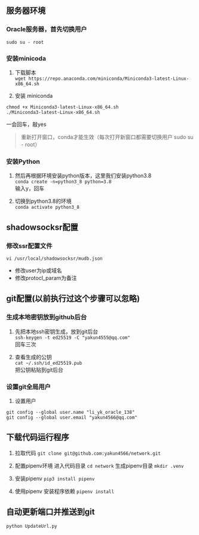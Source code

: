 ## 服务器环境
### Oracle服务器，首先切换用户
` sudo su - root `

### 安装minicoda
1. 下载脚本  
` wget https://repo.anaconda.com/miniconda/Miniconda3-latest-Linux-x86_64.sh `

2. 安装 miniconda  
```
chmod +x Miniconda3-latest-Linux-x86_64.sh  
./Miniconda3-latest-Linux-x86_64.sh 
```  
一会回车，敲yes
> 重新打开窗口，conda才能生效（每次打开新窗口都需要切换用户 sudo su - root）

### 安装Python
1. 然后再根据环境安装python版本，这里我们安装python3.8  
` conda create -n=python3_8 python=3.8 `  
输入y，回车

2. 切换到python3.8的环境  
` conda activate python3_8 `

## shadowsocksr配置
### 修改ssr配置文件
` vi /usr/local/shadowsocksr/mudb.json `
- 修改user为ip或域名
- 修改protocl_param为备注


## git配置(以前执行过这个步骤可以忽略)
### 生成本地密钥放到github后台
1. 先把本地ssh密钥生成，放到git后台  
` ssh-keygen -t ed25519 -C "yakun4555@qq.com" `  
回车三次

2. 查看生成的公钥  
` cat ~/.ssh/id_ed25519.pub `  
把公钥粘贴到git后台

### 设置git全局用户
1. 设置用户
```
git config --global user.name "li_yk_oracle_138"  
git config --global user.email "yakun4566@qq.com"
```

## 下载代码运行程序
1. 拉取代码
`git clone git@github.com:yakun4566/network.git`

2. 配置pipenv环境
进入代码目录
`cd network`
生成pipenv目录
`mkdir .venv`

3. 安装pipenv
`pip3 install pipenv`

4. 使用pipenv 安装程序依赖
` pipenv install `

## 自动更新端口并推送到git
`python UpdateUrl.py`



